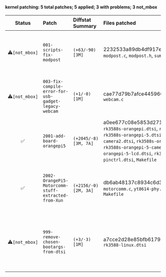 #### kernel patching: 5 total patches; 5 applied; 3 with problems; 3 not_mbox

| Status | Patch  | Diffstat Summary | Files patched | Author / Subject |
| :---:    | :---   | :---   | :---   | :---  |
| ⚠️`[not_mbox]`  | `001-scripts-fix-modpost` | `(+63/-90)[3M]` | 2232533a89db4df917e23972226dc48210fd9fe2 `modpost.c`, `modpost.h`, `sumversion.c` | `unifreq` _[ARCHEOLOGY] rockchip-rk3588-legacy: kernel patch up to 5.10.72 (#4195)_ |
| ⚠️`[not_mbox]`  | `003-fix-compile-error-for-usb-gadget-legacy-webcam` | `(+1/-0)[1M]` | cae77d79b7afce44596669516ff8bd6271c60f62 `webcam.c` | `unifreq` _[ARCHEOLOGY] rockchip-rk3588-legacy: kernel patch up to 5.10.72 (#4195)_ |
| ✅  | `2001-add-board-orangepi5` | `(+2045/-8)[3M, 7A]` | a0ee677c08e5853d27116050124c378d0466efa5 `rk3588s-orangepi.dtsi`, `rk3588s-orangepi-5.dts`, `rk3588s-orangepi-5.dtsi`, `rk3588s-orangepi-5-camera2.dtsi`, `rk3588s-orangepi-5-camera3.dtsi`, `rk3588s-orangepi-5-camera1.dtsi`, `rk3588s-orangepi-5-lcd.dtsi`, `rk3588s.dtsi`, `rk3588s-pinctrl.dtsi`, `Makefile` | `Ricardo Pardini` _OrangePi5 Device Tree; extracted from Xunlong tree_ |
| ✅  | `2002-OrangePi5-Motorcomm-stuff-extracted-from-Xun` | `(+2156/-0)[2M, 3A]` | db6ab48137c8934c6d34fd6f834c0461b74ca27f `motorcomm.c`, `yt8614-phy.h`, `motorcomm_phy.h`, `Kconfig`, `Makefile` | `Ricardo Pardini` _OrangePi5; dubious Motorcomm stuff extracted from Xunlong tree_ |
| ⚠️`[not_mbox]`  | `999-remove-chosen-bootargs-from-dtsi` | `(+3/-3)[1M]` | a7cce2d28e85bfb61793810285b136e748738ce2 `rk3588-linux.dtsi` | `Ricardo Pardini` _[ARCHEOLOGY] OPi5: `rockchip-rk3588-legacy`: add patch to remove chosen > bootargs from `rk3588-linux.dtsi`_ |


